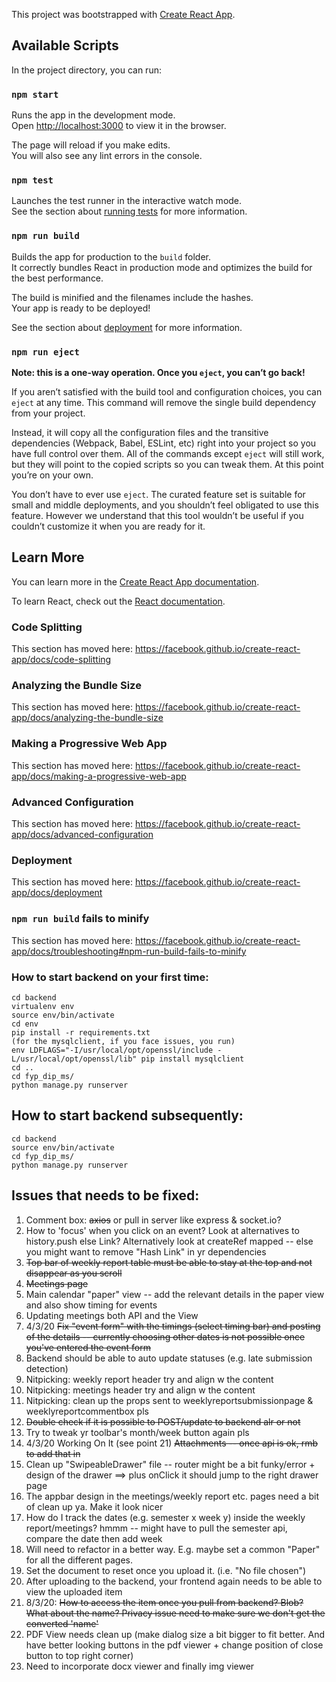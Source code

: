 This project was bootstrapped with [Create React App](https://github.com/facebook/create-react-app).

## Available Scripts

In the project directory, you can run:

### `npm start`

Runs the app in the development mode.<br />
Open [http://localhost:3000](http://localhost:3000) to view it in the browser.

The page will reload if you make edits.<br />
You will also see any lint errors in the console.

### `npm test`

Launches the test runner in the interactive watch mode.<br />
See the section about [running tests](https://facebook.github.io/create-react-app/docs/running-tests) for more information.

### `npm run build`

Builds the app for production to the `build` folder.<br />
It correctly bundles React in production mode and optimizes the build for the best performance.

The build is minified and the filenames include the hashes.<br />
Your app is ready to be deployed!

See the section about [deployment](https://facebook.github.io/create-react-app/docs/deployment) for more information.

### `npm run eject`

**Note: this is a one-way operation. Once you `eject`, you can’t go back!**

If you aren’t satisfied with the build tool and configuration choices, you can `eject` at any time. This command will remove the single build dependency from your project.

Instead, it will copy all the configuration files and the transitive dependencies (Webpack, Babel, ESLint, etc) right into your project so you have full control over them. All of the commands except `eject` will still work, but they will point to the copied scripts so you can tweak them. At this point you’re on your own.

You don’t have to ever use `eject`. The curated feature set is suitable for small and middle deployments, and you shouldn’t feel obligated to use this feature. However we understand that this tool wouldn’t be useful if you couldn’t customize it when you are ready for it.

## Learn More

You can learn more in the [Create React App documentation](https://facebook.github.io/create-react-app/docs/getting-started).

To learn React, check out the [React documentation](https://reactjs.org/).

### Code Splitting

This section has moved here: https://facebook.github.io/create-react-app/docs/code-splitting

### Analyzing the Bundle Size

This section has moved here: https://facebook.github.io/create-react-app/docs/analyzing-the-bundle-size

### Making a Progressive Web App

This section has moved here: https://facebook.github.io/create-react-app/docs/making-a-progressive-web-app

### Advanced Configuration

This section has moved here: https://facebook.github.io/create-react-app/docs/advanced-configuration

### Deployment

This section has moved here: https://facebook.github.io/create-react-app/docs/deployment

### `npm run build` fails to minify

This section has moved here: https://facebook.github.io/create-react-app/docs/troubleshooting#npm-run-build-fails-to-minify


### How to start backend on your first time:
```
cd backend
virtualenv env
source env/bin/activate
cd env
pip install -r requirements.txt
(for the mysqlclient, if you face issues, you run) 
env LDFLAGS="-I/usr/local/opt/openssl/include -L/usr/local/opt/openssl/lib" pip install mysqlclient
cd ..
cd fyp_dip_ms/
python manage.py runserver
```

## How to start backend subsequently:
```
cd backend
source env/bin/activate
cd fyp_dip_ms/
python manage.py runserver
```

## Issues that needs to be fixed:
1. Comment box: ~~axios~~ or pull in server like express & socket.io?
2. How to 'focus' when you click on an event? Look at alternatives to history.push else Link? Alternatively look at createRef mapped -- else you might want to remove "Hash Link" in yr dependencies
3. ~~Top bar of weekly report table must be able to stay at the top and not disappear as you scroll~~
4. ~~Meetings page~~
5. Main calendar "paper" view -- add the relevant details in the paper view and also show timing for events
6. Updating meetings both API and the View
7. 4/3/20 ~~Fix "event form" with the timings (select timing bar) and posting of the details -- currently choosing other dates is not possible once you've entered the event form~~
8. Backend should be able to auto update statuses (e.g. late submission detection)
9. Nitpicking: weekly report header try and align w the content
10. Nitpicking: meetings header try and align w the content
11. Nitpicking: clean up the props sent to weeklyreportsubmissionpage & weeklyreportcommentbox pls
12. ~~Double check if it is possible to POST/update to backend alr or not~~
13. Try to tweak yr toolbar's month/week button again pls
14. 4/3/20 Working On It (see point 21) ~~Attachments -- once api is ok, rmb to add that in~~
15. Clean up "SwipeableDrawer" file -- router might be a bit funky/error + design of the drawer  ==> plus onClick it should jump to the right drawer page
16. The appbar design in the meetings/weekly report etc. pages need a bit of clean up ya. Make it look nicer
17. How do I track the dates (e.g. semester x week y) inside the weekly report/meetings? hmmm -- might have to pull the semester api, compare the date then add week
18. Will need to refactor in a better way. E.g. maybe set a common "Paper" for all the different pages.
19. Set the document to reset once you upload it. (i.e. "No file chosen")
20. After uploading to the backend, your frontend again needs to be able to view the uploaded item
21. 8/3/20: ~~How to access the item once you pull from backend? Blob? What about the name? Privacy issue need to make sure we don't get the converted 'name'~~
22. PDF View needs clean up (make dialog size a bit bigger to fit better. And have better looking buttons in the pdf viewer + change position of close button to top right corner)
23. Need to incorporate docx viewer and finally img viewer
